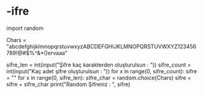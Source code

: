 # -ifre
import random

Chars = "abcdefghijklmnopqrstuvwxyzABCDEFGHIJKLMNOPQRSTUVWXYZ123456789!@#$%^&*()ervaaa"

sifre_len = int(input("Şifre kaç karakterden oluşturulsun : "))
sifre_count = int(input("Kaç adet şifre oluşturulsun : "))
for x in range(0, sifre_count):
    sifre = ""
    for x in range(0, sifre_len):
        sifre_char = random.choice(Chars)
        sifre = sifre + sifre_char
    print("Random Şifreniz : ", sifre)
